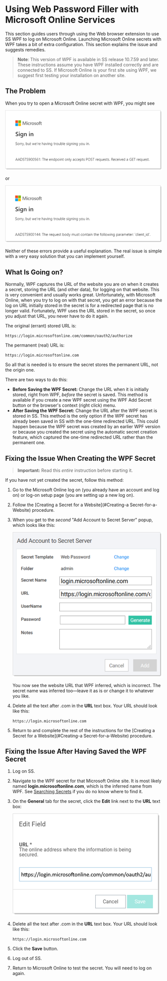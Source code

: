 [title]: # (Microsoft Online Services)
[tags]: # (troubleshooting)
[priority]: # (82)
# Using Web Password Filler with Microsoft Online Services

This section guides users through using the Web browser extension to use SS WPF to log on Microsoft Online. Launching Microsoft Online secrets with WPF takes a bit of extra configuration. This section explains the issue and suggests remedies.

> **Note**:
>This version of WPF is available in SS release 10.7.59 and later.
>These instructions assume you have WPF installed correctly and are connected to SS. If Microsoft Online is your first site using WPF, we suggest first testing your installation on another site.

## The Problem

When you try to open a Microsoft Online secret with WPF, you might see

![image-20191212113343891](images/image-20191212113343891.png)

or

![image-20191212113913589](images/image-20191212113913589.png)

Neither of these errors provide a useful explanation. The real issue is simple with a very easy solution that you can implement yourself.

## What Is Going on?

Normally, WPF captures the URL of the website you are on when it creates a secret, storing the URL (and other data), for logging on that website. This is very convenient and usually works great. Unfortunately, with Microsoft Online, when you try to log on with that secret, you get an error because the log on URL initially stored in the secret is for a redirected page that is no longer valid. Fortunately, WPF uses the URL stored in the secret, so once you adjust that URL, you never have to do it again.

The original (errant) stored URL is:

`https://login.microsoftonline.com/common/oauth2/authorize`

The permanent (real) URL is:

 `https://login.microsoftonline.com`

So all that is needed is to ensure the secret stores the permanent URL, not the origin one.

There are two ways to do this:

- **Before Saving the WPF Secret:** Change the URL when it is initially stored, right from WPF, *before* the secret is saved. This method is available if you create a new WPF secret using the WPF Add Secret button or the browser's context (right click) menu.
- **After Saving the WPF Secret:** Change the URL after the WPF secret is stored in SS. This method is the only option if the WPF secret has already been saved in SS with the one-time redirected URL. This could happen because the WPF secret was created by an earlier WPF version or because you created the secret using the automatic secret creation feature, which captured the one-time redirected URL rather than the permanent one.

## Fixing the Issue When Creating the WPF Secret

> **Important:** Read this *entire* instruction before starting it.

If you have not yet created the secret, follow this method:

1. Go to the Microsoft Online log on (you already have an account and log on) or log-on setup page (you are setting up a new log on).

1. Follow the [Creating a Secret for a Website](#Creating-a Secret-for-a-Website) procedure. 

1. When you get to the *second* "Add Account to Secret Server" popup, which looks like this:

   ![image-20191212114103031](images/image-20191212114103031.png)

   You now see the website URL that WPF inferred, which is incorrect. The secret name was inferred too—leave it as is or change it to whatever you like.

1.  Delete all the text after .com in the **URL** text box. Your URL should look like this:

     `https://login.microsoftonline.com`

1.  Return to and complete the rest of the instructions for the [Creating a Secret for a Website](#Creating-a Secret-for-a-Website) procedure.

## Fixing the Issue After Having Saved the WPF Secret

1. Log on SS.

1. Navigate to the WPF secret for that Microsoft Online site. It is most likely named **login.microsoftonline.com**, which is the inferred name from WPF. See [Searching Secrets](#searching-secrets) if you do no know where to find it.

1. On the **General** tab for the secret, click the **Edit** link next to the **URL** text box:

   ![image-20191213160815751](images/image-20191213160815751.png)

1. Delete all the text after .com in the **URL** text box. Your URL should look like this:

   `https://login.microsoftonline.com`

1. Click the **Save** button.

1. Log out of SS.

1. Return to Microsoft Online to test the secret. You will need to log on again.
